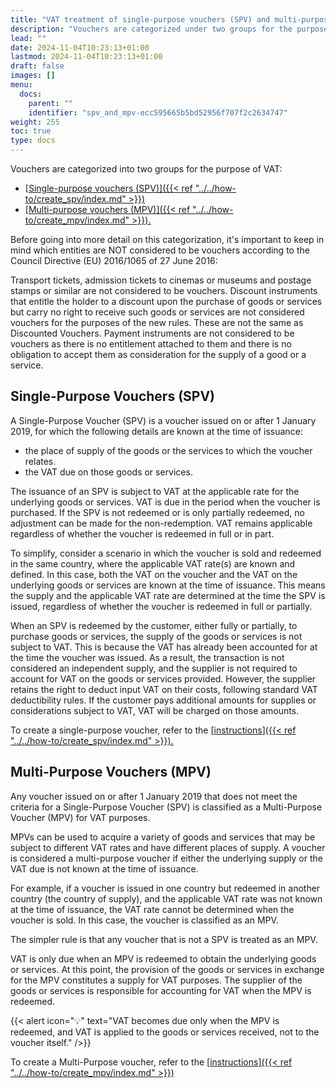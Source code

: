```yaml
---
title: "VAT treatment of single-purpose vouchers (SPV) and multi-purpose vouchers (MPV)"
description: "Vouchers are categorized under two groups for the purpose of VAT. These groups are explained in more detail in this article."
lead: ""
date: 2024-11-04T10:23:13+01:00
lastmod: 2024-11-04T10:23:13+01:00
draft: false
images: []
menu:
  docs:
    parent: ""
    identifier: "spv_and_mpv-ecc595665b5bd52956f707f2c2634747"
weight: 255
toc: true
type: docs
---
```


Vouchers are categorized into two groups for the purpose of VAT:

- [<ins>Single-purpose vouchers (SPV)<ins>]({{< ref "../../how-to/create_spv/index.md" >}})
- [<ins>Multi-purpose vouchers (MPV)<ins>]({{< ref "../../how-to/create_mpv/index.md" >}}).

Before going into more detail on this categorization, it's important to keep in mind which entities are NOT considered to be vouchers according to the Council Directive (EU) 2016/1065 of 27 June 2016:

Transport tickets, admission tickets to cinemas or museums and postage stamps or similar are not considered to be vouchers. Discount instruments that entitle the holder to a discount upon the purchase of goods or services but carry no right to receive such goods or services are not considered vouchers for the purposes of the new rules. These are not the same as Discounted Vouchers. Payment instruments are not considered to be vouchers as there is no entitlement attached to them and there is no obligation to accept them as consideration for the supply of a good or a service.

## Single-Purpose Vouchers (SPV)

A Single-Purpose Voucher (SPV) is a voucher issued on or after 1 January 2019, for which the following details are known at the time of issuance:

- the place of supply of the goods or the services to which the voucher relates.
- the VAT due on those goods or services. 

The issuance of an SPV is subject to VAT at the applicable rate for the underlying goods or services. VAT is due in the period when the voucher is purchased. If the SPV is not redeemed or is only partially redeemed, no adjustment can be made for the non-redemption. VAT remains applicable regardless of whether the voucher is redeemed in full or in part.

To simplify, consider a scenario in which the voucher is sold and redeemed in the same country, where the applicable VAT rate(s) are known and defined. In this case, both the VAT on the voucher and the VAT on the underlying goods or services are known at the time of issuance. This means the supply and the applicable VAT rate are determined at the time the SPV is issued, regardless of whether the voucher is redeemed in full or partially.

When an SPV is redeemed by the customer, either fully or partially, to purchase goods or services, the supply of the goods or services is not subject to VAT. This is because the VAT has already been accounted for at the time the voucher was issued. As a result, the transaction is not considered an independent supply, and the supplier is not required to account for VAT on the goods or services provided. However, the supplier retains the right to deduct input VAT on their costs, following standard VAT deductibility rules. If the customer pays additional amounts for supplies or considerations subject to VAT, VAT will be charged on those amounts.

To create a single-purpose voucher, refer to the [<ins>instructions<ins>]({{< ref "../../how-to/create_spv/index.md" >}}). 

## Multi-Purpose Vouchers (MPV)

Any voucher issued on or after 1 January 2019 that does not meet the criteria for a Single-Purpose Voucher (SPV) is classified as a Multi-Purpose Voucher (MPV) for VAT purposes.

MPVs can be used to acquire a variety of goods and services that may be subject to different VAT rates and have different places of supply. A voucher is considered a multi-purpose voucher if either the underlying supply or the VAT due is not known at the time of issuance.

For example, if a voucher is issued in one country but redeemed in another country (the country of supply), and the applicable VAT rate was not known at the time of issuance, the VAT rate cannot be determined when the voucher is sold. In this case, the voucher is classified as an MPV.

The simpler rule is that any voucher that is not a SPV is treated as an MPV.

VAT is only due when an MPV is redeemed to obtain the underlying goods or services. At this point, the provision of the goods or services in exchange for the MPV constitutes a supply for VAT purposes. The supplier of the goods or services is responsible for accounting for VAT when the MPV is redeemed.

{{< alert icon="💡" text="VAT becomes due only when the MPV is redeemed, and VAT is applied to the goods or services received, not to the voucher itself." />}}

To create a Multi-Purpose voucher, refer to the [<ins>instructions<ins>]({{< ref "../../how-to/create_mpv/index.md" >}})